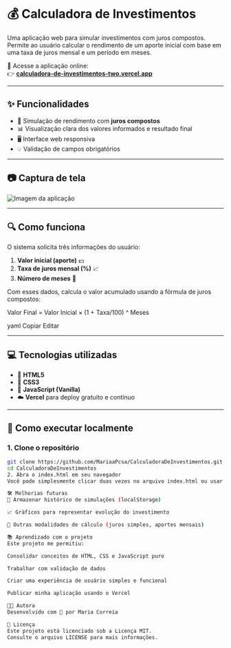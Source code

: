 

# 💰 Calculadora de Investimentos

Uma aplicação web para simular investimentos com juros compostos. Permite ao usuário calcular o rendimento de um aporte inicial com base em uma taxa de juros mensal e um período em meses.

🔗 Acesse a aplicação online:  
👉 **[calculadora-de-investimentos-two.vercel.app](https://calculadora-de-investimentos-two.vercel.app/)**

---

## ✨ Funcionalidades

- 🧮 Simulação de rendimento com **juros compostos**
- 📊 Visualização clara dos valores informados e resultado final
- 🖥️ Interface web responsiva
- 💡 Validação de campos obrigatórios

---

## 📷 Captura de tela

![Imagem da aplicação](https://raw.githubusercontent.com/MariaaPcsa/CalculadoraDeInvestimentos/main/assets/preview.png) <!-- Substitua pelo caminho real do seu screenshot, se tiver -->

---

## 🔍 Como funciona

O sistema solicita três informações do usuário:

1. **Valor inicial (aporte)** 💵  
2. **Taxa de juros mensal (%)** 📈  
3. **Número de meses** 📆  

Com esses dados, calcula o valor acumulado usando a fórmula de juros compostos:

Valor Final = Valor Inicial × (1 + Taxa/100) ^ Meses

yaml
Copiar
Editar

---

## 💻 Tecnologias utilizadas

- 🧩 **HTML5**
- 🎨 **CSS3**
- 🧠 **JavaScript (Vanilla)**
- ☁️ **Vercel** para deploy gratuito e contínuo

---

## 🚀 Como executar localmente

### 1. Clone o repositório

```bash
git clone https://github.com/MariaaPcsa/CalculadoraDeInvestimentos.git
cd CalculadoraDeInvestimentos
2. Abra o index.html em seu navegador
Você pode simplesmente clicar duas vezes no arquivo index.html ou usar uma extensão como o Live Server no VSCode.

🛠 Melhorias futuras
💾 Armazenar histórico de simulações (localStorage)

📈 Gráficos para representar evolução do investimento

🧮 Outras modalidades de cálculo (juros simples, aportes mensais)

📚 Aprendizado com o projeto
Este projeto me permitiu:

Consolidar conceitos de HTML, CSS e JavaScript puro

Trabalhar com validação de dados

Criar uma experiência de usuário simples e funcional

Publicar minha aplicação usando o Vercel

👩‍💻 Autora
Desenvolvido com 💙 por Maria Correia

📄 Licença
Este projeto está licenciado sob a Licença MIT.
Consulte o arquivo LICENSE para mais informações.
